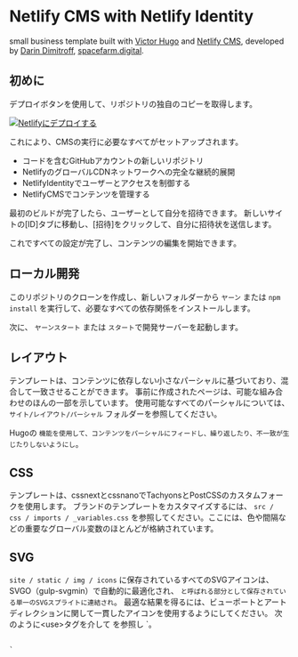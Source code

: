 # Netlify CMS with Netlify Identity

small business template built with [Victor Hugo](https://github.com/netlify/victor-hugo) and [Netlify CMS](https://github.com/netlify/netlify-cms), developed by [Darin Dimitroff](http://www.darindimitroff.com/), [spacefarm.digital](https://www.spacefarm.digital).

## 初めに

デプロイボタンを使用して、リポジトリの独自のコピーを取得します。

[![Netlifyにデプロイする](https://www.netlify.com/img/deploy/button.svg)](https://app.netlify.com/start/deploy?repository=https://github.com/netlify-templates/one-click-hugo-cms&stack=cms)

これにより、CMSの実行に必要なすべてがセットアップされます。

* コードを含むGitHubアカウントの新しいリポジトリ
* NetlifyのグローバルCDNネットワークへの完全な継続的展開
* NetlifyIdentityでユーザーとアクセスを制御する
* NetlifyCMSでコンテンツを管理する

最初のビルドが完了したら、ユーザーとして自分を招待できます。 新しいサイトの[ID]タブに移動し、[招待]をクリックして、自分に招待状を送信します。

これですべての設定が完了し、コンテンツの編集を開始できます。

## ローカル開発

このリポジトリのクローンを作成し、新しいフォルダーから `ヤーン` または `npm install` を実行して、必要なすべての依存関係をインストールします。

次に、 `ヤーンスタート` または `スタート`で開発サーバーを起動します。

## レイアウト

テンプレートは、コンテンツに依存しない小さなパーシャルに基づいており、混合して一致させることができます。 事前に作成されたページは、可能な組み合わせのほんの一部を示しています。 使用可能なすべてのパーシャルについては、 `サイト/レイアウト/パーシャル` フォルダーを参照してください。

Hugoの `機能を使用して、コンテンツをパーシャルにフィードし、繰り返したり、不一致が生じたりしないようにし`。

## CSS

テンプレートは、cssnextとcssnanoでTachyonsとPostCSSのカスタムフォークを使用します。 ブランドのテンプレートをカスタマイズするには、 `src / css / imports / _variables.css` を参照してください。ここには、色や間隔などの重要なグローバル変数のほとんどが格納されています。

## SVG

`site / static / img / icons` に保存されているすべてのSVGアイコンは、SVGO（gulp-svgmin）で自動的に最適化され、 `と呼ばれる部分として保存されている単一のSVGスプライトに連結され`。 最適な結果を得るには、ビューポートとアートディレクションに関して一貫したアイコンを使用するようにしてください。 次のように&lt;use&gt;タグを介して</code> を参照し `。</p>

<pre><code><svg width="16px" height="16px" class="db">
  <use xlink:href="#SVG-ID"></use>
</svg>
`</pre>
